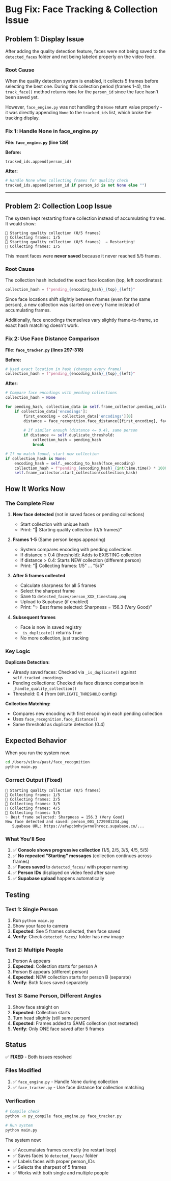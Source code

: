 # Bug Fix: Face Tracking & Collection Issue

## Problem 1: Display Issue

After adding the quality detection feature, faces were not being saved to the `detected_faces` folder and not being labeled properly on the video feed.

### Root Cause

When the quality detection system is enabled, it collects 5 frames before selecting the best one. During this collection period (frames 1-4), the `track_face()` method returns `None` for the `person_id` since the face hasn't been saved yet.

However, `face_engine.py` was not handling the `None` return value properly - it was directly appending `None` to the `tracked_ids` list, which broke the tracking display.

### Fix 1: Handle None in face_engine.py

**File: `face_engine.py` (line 139)**

**Before:**
```python
tracked_ids.append(person_id)
```

**After:**
```python
# Handle None when collecting frames for quality check
tracked_ids.append(person_id if person_id is not None else "")
```

---

## Problem 2: Collection Loop Issue

The system kept restarting frame collection instead of accumulating frames. It would show:
```
📸 Starting quality collection (0/5 frames)
📸 Collecting frames: 1/5
📸 Starting quality collection (0/5 frames)  ← Restarting!
📸 Collecting frames: 1/5
```

This meant faces were **never saved** because it never reached 5/5 frames.

### Root Cause

The collection hash included the exact face location (top, left coordinates):
```python
collection_hash = f"pending_{encoding_hash}_{top}_{left}"
```

Since face locations shift slightly between frames (even for the same person), a new collection was started on every frame instead of accumulating frames.

Additionally, face encodings themselves vary slightly frame-to-frame, so exact hash matching doesn't work.

### Fix 2: Use Face Distance Comparison

**File: `face_tracker.py` (lines 297-318)**

**Before:**
```python
# Used exact location in hash (changes every frame)
collection_hash = f"pending_{encoding_hash}_{top}_{left}"
```

**After:**
```python
# Compare face encodings with pending collections
collection_hash = None

for pending_hash, collection_data in self.frame_collector.pending_collections.items():
    if collection_data['encodings']:
        first_encoding = collection_data['encodings'][0]
        distance = face_recognition.face_distance([first_encoding], face_encoding)[0]
        
        # If similar enough (distance <= 0.4), same person
        if distance <= self.duplicate_threshold:
            collection_hash = pending_hash
            break

# If no match found, start new collection
if collection_hash is None:
    encoding_hash = self._encoding_to_hash(face_encoding)
    collection_hash = f"pending_{encoding_hash}_{int(time.time() * 1000)}"
    self.frame_collector.start_collection(collection_hash)
```

## How It Works Now

### The Complete Flow

1. **New face detected** (not in saved faces or pending collections)
   - Start collection with unique hash
   - Print: "📸 Starting quality collection (0/5 frames)"

2. **Frames 1-5** (Same person keeps appearing)
   - System compares encoding with pending collections
   - If distance ≤ 0.4 (threshold): Adds to EXISTING collection
   - If distance > 0.4: Starts NEW collection (different person)
   - Print: "📸 Collecting frames: 1/5" ... "5/5"

3. **After 5 frames collected**
   - Calculate sharpness for all 5 frames
   - Select the sharpest frame
   - Save to `detected_faces/person_XXX_timestamp.png`
   - Upload to Supabase (if enabled)
   - Print: "✨ Best frame selected: Sharpness = 156.3 (Very Good)"

4. **Subsequent frames**
   - Face is now in saved registry
   - `_is_duplicate()` returns True
   - No more collection, just tracking

### Key Logic

**Duplicate Detection:**
- Already saved faces: Checked via `_is_duplicate()` against `self.tracked_encodings`
- Pending collections: Checked via face distance comparison in `_handle_quality_collection()`
- Threshold: 0.4 (from `DUPLICATE_THRESHOLD` config)

**Collection Matching:**
- Compares new encoding with first encoding in each pending collection
- Uses `face_recognition.face_distance()`
- Same threshold as duplicate detection (0.4)

## Expected Behavior

When you run the system now:

```bash
cd /Users/vikra/past/face_recognition
python main.py
```

### Correct Output (Fixed)

```
📸 Starting quality collection (0/5 frames)
📸 Collecting frames: 1/5
📸 Collecting frames: 2/5
📸 Collecting frames: 3/5
📸 Collecting frames: 4/5
📸 Collecting frames: 5/5
✨ Best frame selected: Sharpness = 156.3 (Very Good)
New face detected and saved: person_001_1729901234.png
   Supabase URL: https://afwpcbmhvjwrnolhrocz.supabase.co/...
```

### What You'll See

1. ✅ **Console shows progressive collection** (1/5, 2/5, 3/5, 4/5, 5/5)
2. ✅ **No repeated "Starting" messages** (collection continues across frames)
3. ✅ **Faces saved** to `detected_faces/` with proper naming
4. ✅ **Person IDs** displayed on video feed after save
5. ✅ **Supabase upload** happens automatically

## Testing

### Test 1: Single Person

1. Run `python main.py`
2. Show your face to camera
3. **Expected**: See 5 frames collected, then face saved
4. **Verify**: Check `detected_faces/` folder has new image

### Test 2: Multiple People

1. Person A appears
2. **Expected**: Collection starts for person A
3. Person B appears (different person)
4. **Expected**: NEW collection starts for person B (separate)
5. **Verify**: Both faces saved separately

### Test 3: Same Person, Different Angles

1. Show face straight on
2. **Expected**: Collection starts
3. Turn head slightly (still same person)
4. **Expected**: Frames added to SAME collection (not restarted)
5. **Verify**: Only ONE face saved after 5 frames

## Status

✅ **FIXED** - Both issues resolved

### Files Modified

1. ✅ `face_engine.py` - Handle None during collection
2. ✅ `face_tracker.py` - Use face distance for collection matching

### Verification

```bash
# Compile check
python -m py_compile face_engine.py face_tracker.py

# Run system
python main.py
```

The system now:
- ✅ Accumulates frames correctly (no restart loop)
- ✅ Saves faces to `detected_faces/` folder
- ✅ Labels faces with proper person_IDs
- ✅ Selects the sharpest of 5 frames
- ✅ Works with both single and multiple people

